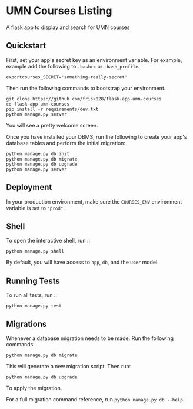 UMN Courses Listing
===============================

A flask app to display and search for UMN courses


Quickstart
----------

First, set your app's secret key as an environment variable. For example, example add the following to ``.bashrc`` or ``.bash_profile``.

    exportcourses_SECRET='something-really-secret'


Then run the following commands to bootstrap your environment.



    git clone https://github.com/frisk028/flask-app-umn-courses
    cd flask-app-umn-courses
    pip install -r requirements/dev.txt
    python manage.py server

You will see a pretty welcome screen.

Once you have installed your DBMS, run the following to create your app's database tables and perform the initial migration:


    python manage.py db init
    python manage.py db migrate
    python manage.py db upgrade
    python manage.py server



Deployment
----------

In your production environment, make sure the ``COURSES_ENV`` environment variable is set to ``"prod"``.


Shell
-----

To open the interactive shell, run ::

    python manage.py shell

By default, you will have access to ``app``, ``db``, and the ``User`` model.


Running Tests
-------------

To run all tests, run ::

    python manage.py test


Migrations
----------

Whenever a database migration needs to be made. Run the following commands:

    python manage.py db migrate

This will generate a new migration script. Then run:

    python manage.py db upgrade

To apply the migration.

For a full migration command reference, run ``python manage.py db --help``.